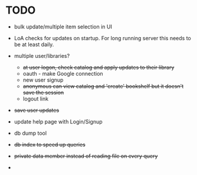 # TODO

- bulk update/multiple item selection in UI

- LoA checks for updates on startup. For long running server this
    needs to be at least daily.

- multiple user/libraries?
  - ~~at user logon, check catalog and apply updates to their library~~
  - oauth - make Google connection
  - new user signup
  - ~~anonymous can view catalog and 'create' bookshelf but it doesn't
  save the session~~
  - logout link

- ~~save user updates~~
- update help page with Login/Signup 

- db dump tool
- ~~db index to speed up queries~~
- ~~private data member instead of reading file on every query~~
- 